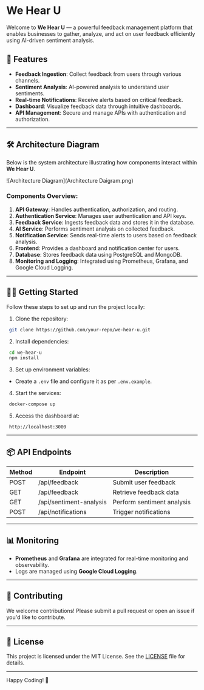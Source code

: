 # We Hear U

Welcome to **We Hear U** — a powerful feedback management platform that enables businesses to gather, analyze, and act on user feedback efficiently using AI-driven sentiment analysis.

## 🚀 Features
- **Feedback Ingestion**: Collect feedback from users through various channels.
- **Sentiment Analysis**: AI-powered analysis to understand user sentiments.
- **Real-time Notifications**: Receive alerts based on critical feedback.
- **Dashboard**: Visualize feedback data through intuitive dashboards.
- **API Management**: Secure and manage APIs with authentication and authorization.

---

## 🛠️ Architecture Diagram
Below is the system architecture illustrating how components interact within **We Hear U**.

![Architecture Diagram](Architecture Daigram.png)

### Components Overview:
1. **API Gateway**: Handles authentication, authorization, and routing.
2. **Authentication Service**: Manages user authentication and API keys.
3. **Feedback Service**: Ingests feedback data and stores it in the database.
4. **AI Service**: Performs sentiment analysis on collected feedback.
5. **Notification Service**: Sends real-time alerts to users based on feedback analysis.
6. **Frontend**: Provides a dashboard and notification center for users.
7. **Database**: Stores feedback data using PostgreSQL and MongoDB.
8. **Monitoring and Logging**: Integrated using Prometheus, Grafana, and Google Cloud Logging.

---

## 🧑‍💻 Getting Started
Follow these steps to set up and run the project locally:

1. Clone the repository:
```bash
 git clone https://github.com/your-repo/we-hear-u.git
```

2. Install dependencies:
```bash
 cd we-hear-u
 npm install
```

3. Set up environment variables:
- Create a `.env` file and configure it as per `.env.example`.

4. Start the services:
```bash
 docker-compose up
```

5. Access the dashboard at:
```
 http://localhost:3000
```

---

## 📦 API Endpoints
| Method | Endpoint                | Description                 |
|---------|-------------------------|------------------------------|
| POST    | /api/feedback           | Submit user feedback         |
| GET     | /api/feedback           | Retrieve feedback data       |
| GET     | /api/sentiment-analysis | Perform sentiment analysis   |
| POST    | /api/notifications      | Trigger notifications        |

---

## 📊 Monitoring
- **Prometheus** and **Grafana** are integrated for real-time monitoring and observability.
- Logs are managed using **Google Cloud Logging**.

---

## 🤝 Contributing
We welcome contributions! Please submit a pull request or open an issue if you'd like to contribute.

---

## 📝 License
This project is licensed under the MIT License. See the [LICENSE](LICENSE) file for details.

---

Happy Coding! 🎉

